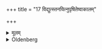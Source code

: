 +++
title = "17 विद्युत्स्तनयित्नुपृषितेष्वाकालम्"

+++

<details><summary>मूलम्</summary>

विद्युत्स्तनयित्नुपृषितेष्वाकालम् १७
</details>

<details><summary>Oldenberg</summary>

17. If lightning (is observed), or if it thunders, or if it is drizzling, (he shall not study) until the same time next day.
</details>
